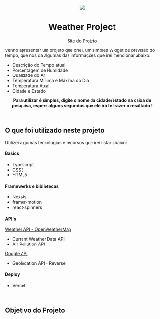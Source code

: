 <div align="center">
<img src="https://github.com/ldantsc/weather-app/blob/main/public/favicon.ico"></img>
</div>

<h1 align="center">Weather Project</h1>


<div align="center">

[Site do Projeto](https://weather-app-ldantsc.vercel.app)

</div>

  
Venho apresentar um projeto que criei, um simples Widget de previsão do tempo, que nos da algumas das informações que irei mencionar abaixo:

* Descrição do Tempo atual
* Porcentagem de Humidade
* Qualidade do Ar
* Temperatura Mínima e Máxima do Dia
* Temperatura Atual
* Cidade e Estado

<div align="center">
  
**Para utilizar é simples, digite o nome da cidade/estado na caixa de pesquisa, espere alguns segundos que ele irá te trazer o resultado !**

</div>

<br>

## O que foi utilizado neste projeto

Utilizei algumas tecnologias e recursos que irei listar abaixo:

<h4>Basics</h4>

* Typescript
* CSS3
* HTML5

<h4>Frameworks e bibliotecas</h4>

* NextJs
* framer-motion
* react-spinners

<h4>API's</h4>

[Weather API - OpenWeatherMap](https://openweathermap.org/api)

* Current Weather Data API
* Air Pollution API

[Google API](https://console.cloud.google.com/marketplace/product/google/geolocation.googleapis.com?q=search&referrer=search&hl=pt-br&project=geolocalizacao-401613)

* Geolocation API - Reverse

<h4>Deploy</h4>

* Vercel

<br>

## Objetivo do Projeto

